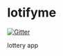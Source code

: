 lotifyme
========

[![Gitter](https://badges.gitter.im/Join%20Chat.svg)](https://gitter.im/drodriguez56/lotifyme?utm_source=badge&utm_medium=badge&utm_campaign=pr-badge&utm_content=badge)

lottery app
